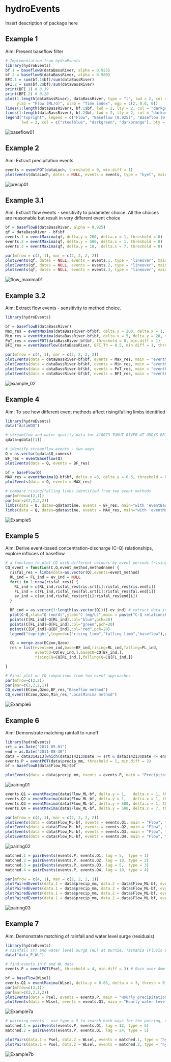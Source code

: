 # hydroEvents
Insert description of package here

## Example 1
Aim: Present baseflow filter

```R
# Implementation from hydroEvents
library(hydroEvents)
bf.1 = baseflowB(dataBassRiver, alpha = 0.925)
bf.2 = baseflowB(dataBassRiver, alpha = 0.980)
BFI.1 = sum(bf.1$bf)/sum(dataBassRiver)
BFI.2 = sum(bf.2$bf)/sum(dataBassRiver)
print(BFI.1) # 0.39
print(BFI.2) # 0.20
plot(1:length(dataBassRiver), dataBassRiver, type = "l", lwd = 2, col = "steelblue",
     ylab = "Flow (ML/d)", xlab = "Time index", mgp = c(2, 0.6, 0))
lines(1:length(dataBassRiver), bf.1$bf, lwd = 2, lty = 2, col = "darkgreen")
lines(1:length(dataBassRiver), bf.2$bf, lwd = 2, lty = 2, col = "darkorange")
legend("topright", legend = c("Flow", "Baseflow (0.925)", "Baseflow (0.980)"), cex = 0.8,
       lwd = 2, col = c("steelblue", "darkgreen", "darkorange"), bty = "n")
```
![baseflow01](https://user-images.githubusercontent.com/39328041/120128453-59abfa00-c205-11eb-825a-4eb59b25f188.jpg)

## Example 2
Aim: Extract precipitation events

```R
events = eventPOT(dataLoch, threshold = 0, min.diff = 1)
plotEvents(dataLoch, dates = NULL, events = events, type = "hyet", main = "Rainfall Events (threshold = 0, min.diff = 1)")
```
![precip01](https://user-images.githubusercontent.com/39328041/120242717-ef4c9580-c2a8-11eb-99cb-210f625aa4f6.jpg)

## Example 3.1
Aim: Extract flow events - sensitivity to parameter choice. All the choices are reasonable but result in very different event choice

```R
bf = baseflowB(dataBassRiver, alpha = 0.925)
qf = dataBassRiver - bf$bf
events.1 = eventMaxima(qf, delta.y = 200, delta.x = 1, threshold = 0)
events.2 = eventMaxima(qf, delta.y = 500, delta.x = 1, threshold = 0)
events.3 = eventMaxima(qf, delta.y = 10,  delta.x = 7, threshold = 0)

par(mfrow = c(3, 1), mar = c(2, 2, 2, 2))
plotEvents(qf, dates = NULL, events = events.1, type = "lineover", main = "delta.y = 200, delta.x = 1")
plotEvents(qf, dates = NULL, events = events.2, type = "lineover", main = "delta.y = 500, delta.x = 1")
plotEvents(qf, dates = NULL, events = events.3, type = "lineover", main = "delta.y = 10, delta.x = 7")
```
![flow_maxima01](https://user-images.githubusercontent.com/39328041/120246780-9e429e80-c2b4-11eb-8d05-8f2a1d1ca7d3.jpg)

## Example 3.2
Aim: Extract flow events - sensitivity to method choice.

```R
library(hydroEvents)

bf = baseflowB(dataBassRiver)
Max_res = eventMaxima(dataBassRiver-bf$bf, delta.y = 200, delta.x = 1, threshold = 0)
Min_res = eventMinima(dataBassRiver-bf$bf, delta.x = 5, delta.y = 20, threshold = 0)
PoT_res = eventPOT(dataBassRiver-bf$bf, threshold = 0, min.diff = 1)
BFI_res = eventBaseflow(dataBassRiver, BFI_Th = 0.5, min.diff = 1, threshold = 0)

par(mfrow = c(4, 1), mar = c(2, 2, 2, 2))
plotEvents(data = dataBassRiver-bf$bf, events = Max_res, main = "eventMaxima")
plotEvents(data = dataBassRiver-bf$bf, events = Min_res, main = "eventMinima")
plotEvents(data = dataBassRiver-bf$bf, events = PoT_res, main = "eventPOT")
plotEvents(data = dataBassRiver-bf$bf, events = BFI_res, main = "eventBaseflow")
```
![example_02](https://user-images.githubusercontent.com/39328041/109441738-364ca400-7a8a-11eb-81da-0e5a5ac313d2.jpeg)

## Example 4
Aim: To see how different event methods affect rising/falling limbs identified

```R
library(hydroEvents)
data("dataWQQ")

# streamflow and water quality data for 410073 TUMUT RIVER AT ODDYS BRIDGE
qdata=qdata[[1]]

# identify streamflow events - two ways
Q = as.vector(qdata$Q_cumecs)
BF_res = eventBaseflow(Q)
plotEvents(data = Q, events = BF_res)

bf = baseFlow(Q)
MAX_res = eventMaxima(Q-bf$bf, delta.x =3, delta.y = 0.5, threshold = 0.1)
plotEvents(data = Q, events = MAX_res)

# compare rising/falling limbs identified from two event methods
par(mfrow=c(2,1))
par(mar=c(2,2,2,2))
limbs(data = Q, dates=qdata$time, events = BF_res, main="with 'eventBaseflow'")
limbs(data = Q, dates=qdata$time, events = MAX_res, main="with 'eventMaxima', delta.x = 3, delta.y = 0.5, threshold = 0.1") 
```
![Example5](https://user-images.githubusercontent.com/29298475/111926773-4ba17500-8b02-11eb-9a19-873f38295747.jpeg)

## Example 5
Aim: Derive event-based concentration-discharge (C-Q) relationships, explore influces of baseflow 

```R
# a function to plot CQ with different colours by event periods (rising, falling limbs and baseflow)
CQ_event = function(C,Q,event_method,methodname) {
  risfal_res = limbs(data=as.vector(Q),events=event_method)
  RL_ind = FL_ind = ev_ind = NULL
  for(i in 1:nrow(risfal_res)) {
    RL_ind = c(RL_ind,risfal_res$ris.srt[i]:risfal_res$ris.end[i])
    FL_ind = c(FL_ind,risfal_res$fal.srt[i]:risfal_res$fal.end[i])
    ev_ind = c(ev_ind,risfal_res$srt[i]:risfal_res$end[i])
  }

  BF_ind = as.vector(1:length(as.vector(Q)))[-ev_ind] # extract data index under baseflow conditions (i.e. not part of an event)
  plot(C~Q,xlab="Q (mm/d)",ylab="C (mg/L)",main = paste("C-Q relationship -",methodname),pch=20) # plot C-Q relationships, coloured by rising/falling limbs and baseflow
  points(C[RL_ind]~Q[RL_ind],col="blue",pch=20)
  points(C[FL_ind]~Q[FL_ind],col="green",pch=20)
  points(C[BF_ind]~Q[BF_ind],col="red",pch=20)
  legend("topright",legend=c("rising limb","falling limb","baseflow"),pch=20,col=c("blue","green","red"))

  CQ = merge.zoo(ECzoo,Qzoo)
  res = list(event=ev_ind,base=BF_ind,rising=RL_ind,falling=FL_ind,
             eventCQ=CQ[ev_ind,],baseCQ=CQ[BF_ind,],
             risingCQ=CQ[RL_ind,],fallingCQ=CQ[FL_ind,])

}

# Final plot on CQ comparison from two event approaches
par(mfrow=c(2,2))
par(mar=c(2,2,2,1))
CQ_event(ECzoo,Qzoo,BF_res,"Baseflow method")
CQ_event(ECzoo,Qzoo,Min_res,"LocalMinima method")
```
![Example6](https://user-images.githubusercontent.com/29298475/111926779-4cd2a200-8b02-11eb-9d3a-f2c8131117b0.jpeg)

## Example 6
Aim: Demonstrate matching rainfall to runoff

```R
library(hydroEvents)
srt = as.Date("2011-05-01")
end = as.Date("2011-08-30")
data = data314213[which(data314213$Date >= srt & data314213$Date <= end),]
events.P = eventPOT(data$precip_mm, threshold = 1, min.diff = 2)
bf = baseflowB(data$Flow_ML)$bf

plotEvents(data = data$precip_mm, events = events.P, main = "Precipitation", type = "hyet")
```
![pairing01](https://user-images.githubusercontent.com/39328041/120278414-986eac80-c2f8-11eb-9af5-7b102731d7b2.jpg)

```R
events.Q1 = eventMaxima(data$Flow_ML-bf, delta.y = 1,   delta.x = 1, thresh = 0)
events.Q2 = eventMaxima(data$Flow_ML-bf, delta.y = 1,   delta.x = 1, thresh = 20)
events.Q3 = eventMaxima(data$Flow_ML-bf, delta.y = 500, delta.x = 1, thresh = 100)
events.Q4 = eventMaxima(data$Flow_ML-bf, delta.y = 500, delta.x = 7, thresh = 100)

par(mfrow = c(4, 1), mar = c(2, 2, 2, 2))
plotEvents(data = data$Flow_ML-bf, events = events.Q1, main = "Flow", type = "lineover")
plotEvents(data = data$Flow_ML-bf, events = events.Q2, main = "Flow", type = "lineover")
plotEvents(data = data$Flow_ML-bf, events = events.Q3, main = "Flow", type = "lineover")
plotEvents(data = data$Flow_ML-bf, events = events.Q4, main = "Flow", type = "lineover")
```
![pairing02](https://user-images.githubusercontent.com/39328041/120278416-99074300-c2f8-11eb-91a0-a9f61eceb08b.jpg)

```R
matched.1 = pairEvents(events.P, events.Q1, lag = 5,  type = 1)
matched.2 = pairEvents(events.P, events.Q2, lag = 10, type = 2)
matched.3 = pairEvents(events.P, events.Q3, lag = 5,  type = 3)
matched.4 = pairEvents(events.P, events.Q4, lag = 10, type = 4)

par(mfrow = c(4, 1), mar = c(2, 2, 2, 2))
plotPairedEvents(data.1 = data$precip_mm, data.2 = data$Flow_ML-bf, events = matched.1)
plotPairedEvents(data.1 = data$precip_mm, data.2 = data$Flow_ML-bf, events = matched.2)
plotPairedEvents(data.1 = data$precip_mm, data.2 = data$Flow_ML-bf, events = matched.3)
plotPairedEvents(data.1 = data$precip_mm, data.2 = data$Flow_ML-bf, events = matched.4)
```
![pairing03](https://user-images.githubusercontent.com/39328041/120278411-973d7f80-c2f8-11eb-8589-e281f6881708.jpg)

## Example 7
Aim: Demonstrate matching of rainfall and water level surge (residuals)

```R
library(hydroEvents)
# rainfall (P) and water level surge (WL) at Burnie, Tasmania (Pluvio 91009; Tide gauge: IDO71005)
data("data_P_WL") 

# find events in P and WL data
events.P = eventPOT(Psel, threshold = 4, min.diff = 3) # Rain over 4mm is considered an event; events over 3 hrs apart are considered as separate

bf = baseFlow(WLsel)
events.Q1 = eventMaxima(WLsel, delta.y = 0.05, delta.x = 3, thresh = 0.05) # WL surge residual over 0.05m is considered an event; events over 3 hrs apart are considered as separate
par(mfrow=c(2,1))
par(mar=c(2,2,2,2))
plotEvents(data = Psel, events = events.P, main = "Hourly precipitation (mm)", type = "hyet")
plotEvents(data = WLsel, events = events.Q1, main = "Hourly water level surge (m)", type = "lineover")
```
![Example7a](https://user-images.githubusercontent.com/29298475/122487933-ba1da280-d01f-11eb-8522-74816f76fc73.jpeg)
```R
# pairning events - use type = 5 to search both ways for the pairing, try two values for the lag (search radius)
matched.1 = pairEvents(events.P, events.Q1, lag = 12, type = 5) 
matched.2 = pairEvents(events.P, events.Q1, lag = 24, type = 5)

plotPairs(data.1 = Psel, data.2 = WLsel, events = matched.1, type = "hyet", color.list=rainbow(nrow(matched.1)))
plotPairs(data.1 = Psel, data.2 = WLsel, events = matched.2, type = "hyet", color.list=rainbow(nrow(matched.2)))
```
![Example7b](https://user-images.githubusercontent.com/29298475/122487944-c275dd80-d01f-11eb-8e3d-63b26fa733fa.jpeg)


